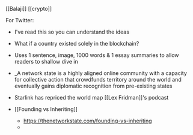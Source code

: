 [[Balaji]] [[crypto]]

For Twitter:
- I've read this so you can understand the ideas
- What if a country existed solely in the blockchain?

- Uses 1 sentence, image, 1000 words & 1 essay summaries to allow readers to shallow dive in
- _A network state is a highly aligned online community with a capacity for collective action that crowdfunds territory around the world and eventually gains diplomatic recognition from pre-existing states
- Starlink has repriced the world map [[Lex Fridman]]'s podcast
- [[Founding vs Inheriting]]
	- https://thenetworkstate.com/founding-vs-inheriting
	- 